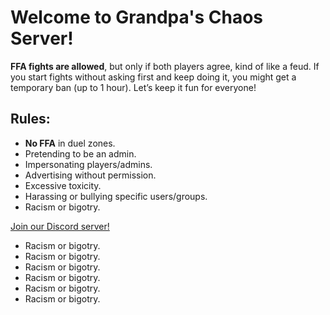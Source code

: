 # Welcome to Grandpa's Chaos Server!

**FFA fights are allowed**, but only if both players agree, kind of like a feud. If you start fights without asking first and keep doing it, you might get a temporary ban (up to 1 hour). Let’s keep it fun for everyone!

## Rules:
- **No FFA** in duel zones.
- Pretending to be an admin.
- Impersonating players/admins.
- Advertising without permission.
- Excessive toxicity.
- Harassing or bullying specific users/groups.
- Racism or bigotry.

<a href="https://discord.gg/mordhau" id="Hyperlink-example">Join our Discord server!</a>
- Racism or bigotry.
- Racism or bigotry.
- Racism or bigotry.
- Racism or bigotry.
- Racism or bigotry.
- Racism or bigotry.
